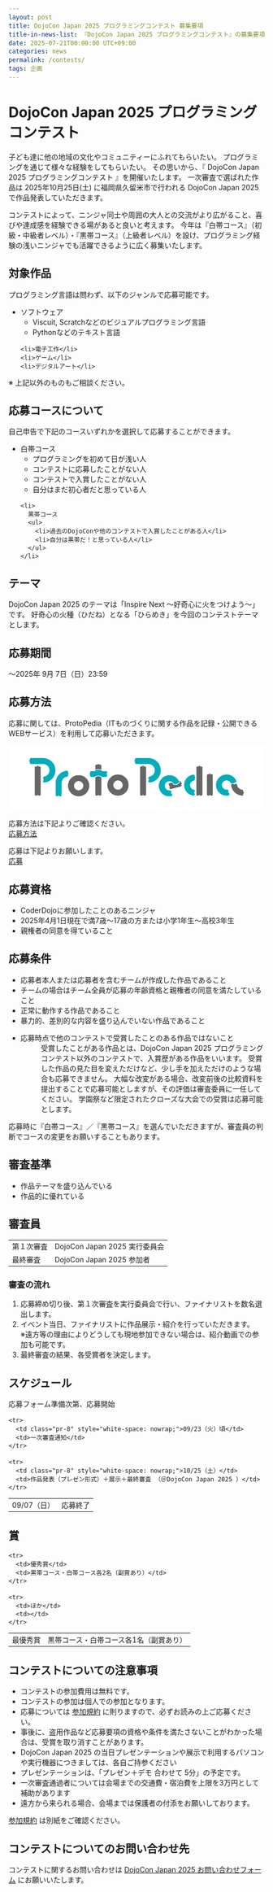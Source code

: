 ```yaml
---
layout: post
title: DojoCon Japan 2025 プログラミングコンテスト 募集要項
title-in-news-list: 『DojoCon Japan 2025 プログラミングコンテスト』の募集要項を掲載しました
date: 2025-07-21T00:00:00 UTC+09:00
categories: news
permalink: /contests/
tags: 企画
---
```

<h1>DojoCon Japan 2025 プログラミングコンテスト</h1>

<p>
  子ども達に他の地域の文化やコミュニティーにふれてもらいたい。
  プログラミングを通じて様々な経験をしてもらいたい。
  その思いから、『 DojoCon Japan 2025 プログラミングコンテスト 』を開催いたします。
  一次審査で選ばれた作品は 2025年10月25日(土) に福岡県久留米市で行われる DojoCon Japan 2025 で作品発表していただきます。
</p>

<p>
  コンテストによって、ニンジャ同士や周囲の大人との交流がより広がること、喜びや達成感を経験できる場があると良いと考えます。
  今年は『白帯コース』（初級・中級者レベル）・『黒帯コース』（上級者レベル）を設け、プログラミング経験の浅いニンジャでも活躍できるように広く募集いたします。
</p>

<h2>対象作品</h2>

<p>
  プログラミング言語は問わず、以下のジャンルで応募可能です。

  <ul>
    <li>
      ソフトウェア
      <ul>
        <li>Viscuit, Scratchなどのビジュアルプログラミング言語</li>
        <li>Pythonなどのテキスト言語</li>
      </ul>
    </li>

    <li>電子工作</li>
    <li>ゲーム</li>
    <li>デジタルアート</li>
  </ul>

  ※ 上記以外のものもご相談ください。
</p>

<h2>応募コースについて</h2>

<p>
  自己申告で下記のコースいずれかを選択して応募することができます。

  <ul>
    <li>
      白帯コース
      <ul>
        <li>プログラミングを初めて日が浅い人</li>
        <li>コンテストに応募したことがない人</li>
        <li>コンテストで入賞したことがない人</li>
        <li>自分はまだ初心者だと思っている人</li>
      </ul>
    </li>

    <li>
      黒帯コース
      <ul>
        <li>過去のDojoConや他のコンテストで入賞したことがある人</li>
        <li>自分は黒帯だ！と思っている人</li>
      </ul>
    </li>
  </ul>
</p>

<h2>テーマ</h2>

<p>
  DojoCon Japan 2025 のテーマは「Inspire Next 〜好奇心に火をつけよう〜」です。
  好奇心の火種（ひだね）となる「ひらめき」を今回のコンテストテーマとします。
</p>

<h2>応募期間</h2>

<p>
  ～2025年 9月 7日（日）23:59
</p>

<h2>応募方法</h2>

<p>
  応募に関しては、ProtoPedia（ITものづくりに関する作品を記録・公開できるWEBサービス）を利用して応募いただきます。
</p>

<a href="https://protopedia.net/" target="_blank">
  <img src="/img/sponsors/ProtoPedia.png" alt="ProtoPedia のロゴ" />
</a>

<p>
  応募方法は下記よりご確認ください。<br>
  <a href="/contests/how-to-apply/">応募方法</a>
</p>

<p>
  応募は下記よりお願いします。<br>
  <a href="https://forms.gle/2WJ3S19kWuqijANVA" target="_blank">応募</a>
</p>

<h2>応募資格</h2>

<p>
  <ul>
    <li>CoderDojoに参加したことのあるニンジャ</li>
    <li>2025年4月1日現在で満7歳～17歳の方または小学1年生～高校3年生</li>
    <li>親権者の同意を得ていること</li>
  </ul>
</p>

<h2>応募条件</h2>

<p>
  <ul>
    <li>応募者本人または応募者を含むチームが作成した作品であること</li>
    <li>チームの場合はチーム全員が応募の年齢資格と親権者の同意を満たしていること</li>
    <li>正常に動作する作品であること</li>
    <li>暴力的、差別的な内容を盛り込んでいない作品であること</li>
    <li>
      <dl>
        <dt>応募時点で他のコンテストで受賞したことのある作品ではないこと</dt>
        <dd>
          受賞したことがある作品とは、DojoCon Japan 2025 プログラミングコンテスト以外のコンテストで、入賞歴がある作品をいいます。
          受賞した作品の見た目を変えただけなど、少し手を加えただけのような場合も応募できません。
          大幅な改変がある場合、改変前後の比較資料を提出することで応募可能としますが、その評価は審査委員に一任してください。
          学園祭など限定されたクローズな大会での受賞は応募可能とします。
        </dd>
      </dl>
    </li>
  </ul>
</p>

<p>
  応募時に『白帯コース』／『黒帯コース』を選んでいただきますが、審査員の判断でコースの変更をお願いすることもあります。
</p>

<h2>審査基準</h2>

<p>
  <ul>
    <li>作品テーマを盛り込んでいる</li>
    <li>作品的に優れている</li>
  </ul>
</p>

<h2>審査員</h2>

<p>
  <table style="word-break: keep-all;">
    <tr>
      <td>第１次審査</td>
      <td>DojoCon Japan 2025 実行委員会</td>
    </tr>
    <tr>
      <td>最終審査</td>
      <td>DojoCon Japan 2025 参加者</td>
    </tr>
  </table>
</p>

<h3>審査の流れ</h3>

<p>
  <ol>
    <li>応募締め切り後、第１次審査を実行委員会で行い、ファイナリストを数名選出します。</li>
    <li>
      イベント当日、ファイナリストに作品展示・紹介を行っていただきます。<br>
      ※遠方等の理由によりどうしても現地参加できない場合は、紹介動画での参加も可能です。
    </li>
    <li>最終審査の結果、各受賞者を決定します。</li>
  </ol>
</p>

<h2>スケジュール</h2>

<p>
  応募フォーム準備次第、応募開始

  <table style="word-break: keep-all;">
    <tr>
      <td class="pr-8" style="white-space: nowrap;">09/07（日）</td>
      <td>応募終了</td>
    </tr>

    <tr>
      <td class="pr-8" style="white-space: nowrap;">09/23（火）頃</td>
      <td>一次審査通知</td>
    </tr>

    <tr>
      <td class="pr-8" style="white-space: nowrap;">10/25（土）</td>
      <td>作品発表（プレゼン形式）＋展示＋最終審査 （＠DojoCon Japan 2025 ）</td>
    </tr>
  </table>
</p>

<h2>賞</h2>

<p>
  <table style="word-break: keep-all;">
    <tr>
      <td>最優秀賞</td>
      <td>黒帯コース・白帯コース各1名（副賞あり）</td>
    </tr>

    <tr>
      <td>優秀賞</td>
      <td>黒帯コース・白帯コース各2名（副賞あり）</td>
    </tr>

    <tr>
      <td>ほか</td>
      <td></td>
    </tr>
  </table>
</p>

<h2>コンテストについての注意事項</h2>

<p>
  <ul>
    <li>コンテストの参加費用は無料です。</li>
    <li>コンテストの参加は個人での参加となります。</li>
    <li>応募については <a href="terms/">参加規約</a> に則りますので、必ずお読みの上ご応募ください。</li>
    <li>事後に、盗用作品など応募要項の資格や条件を満たさないことがわかった場合は、受賞を取り消すことがあります。</li>
    <li>DojoCon Japan 2025 の当日プレゼンテーションや展示で利用するパソコンや実行機器につきましては、各自ご持参ください</li>
    <li>プレゼンテーションは、「プレゼン＋デモ 合わせて 5分」の予定です。</li>
    <li>一次審査通過者については会場までの交通費・宿泊費を上限を3万円として補助があります</li>
    <li>遠方から来られる場合、会場までは保護者の付添をお願いしております。</li>
  </ul>

  <a href="terms/">参加規約</a> は別紙をご確認ください。
</p>

<h2>コンテストについてのお問い合わせ先</h2>

<p>
  コンテストに関するお問い合わせは <a href="{{ site.contact }}" target="_blank">DojoCon Japan 2025 お問い合わせフォーム</a> にお願いいたします。
</p>
